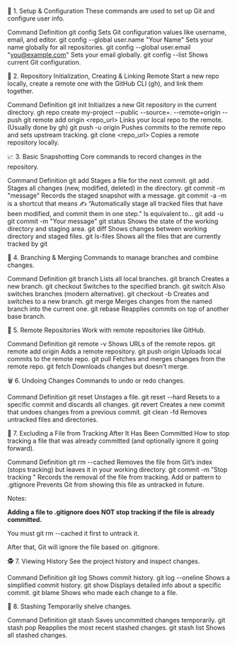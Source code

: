 🔧 1. Setup & Configuration
These commands are used to set up Git and configure user info.

Command	Definition
git config	Sets Git configuration values like username, email, and editor.
git config --global user.name "Your Name"	Sets your name globally for all repositories.
git config --global user.email "you@example.com"	Sets your email globally.
git config --list	Shows current Git configuration.

📂 2. Repository Initialization, Creating & Linking Remote
Start a new repo locally, create a remote one with the GitHub CLI (gh), and link them together.

Command	Definition
git init	Initializes a new Git repository in the current directory.
gh repo create my-project --public --source=. --remote=origin --push
git remote add origin <repo_url>	Links your local repo to the remote. (Usually done by gh)
git push -u origin <branch>	Pushes commits to the remote repo and sets upstream tracking.
git clone <repo_url>	Copies a remote repository locally.

📈 3. Basic Snapshotting
Core commands to record changes in the repository.

Command	Definition
git add <file>	Stages a file for the next commit.
git add .	Stages all changes (new, modified, deleted) in the directory.
git commit -m "message"	Records the staged snapshot with a message.
git commit -a -m is a shortcut that means ✍️ “Automatically stage all tracked files that have been modified, and commit them in one step.”
    Is equivalent to...
    git add -u
    git commit -m "Your message"
git status	Shows the state of the working directory and staging area.
git diff	Shows changes between working directory and staged files.
git ls-files  Shows all the files that are currently tracked by git

🧭 4. Branching & Merging
Commands to manage branches and combine changes.

Command	Definition
git branch	Lists all local branches.
git branch <name>	Creates a new branch.
git checkout <name>	Switches to the specified branch.
git switch <name>	Also switches branches (modern alternative).
git checkout -b <name>	Creates and switches to a new branch.
git merge <branch>	Merges changes from the named branch into the current one.
git rebase <branch>	Reapplies commits on top of another base branch.

🔄 5. Remote Repositories
Work with remote repositories like GitHub.

Command	Definition
git remote -v	Shows URLs of the remote repos.
git remote add origin <url>	Adds a remote repository.
git push origin <branch>	Uploads local commits to the remote repo.
git pull	Fetches and merges changes from the remote repo.
git fetch	Downloads changes but doesn't merge.

🗑️ 6. Undoing Changes
Commands to undo or redo changes.

Command	Definition
git reset <file>	Unstages a file.
git reset --hard <commit>	Resets to a specific commit and discards all changes.
git revert <commit>	Creates a new commit that undoes changes from a previous commit.
git clean -fd	Removes untracked files and directories.

🚫 7. Excluding a File from Tracking After It Has Been Committed
How to stop tracking a file that was already committed (and optionally ignore it going forward).

Command	Definition
git rm --cached <file>	Removes the file from Git’s index (stops tracking) but leaves it in your working directory.
git commit -m "Stop tracking <file>"	Records the removal of the file from tracking.
Add <file> or pattern to .gitignore	Prevents Git from showing this file as untracked in future.

Notes:

**Adding a file to .gitignore does NOT stop tracking if the file is already committed.**

You must git rm --cached it first to untrack it.

After that, Git will ignore the file based on .gitignore.

🕵️ 7. Viewing History
See the project history and inspect changes.

Command	Definition
git log	Shows commit history.
git log --oneline	Shows a simplified commit history.
git show <commit>	Displays detailed info about a specific commit.
git blame <file>	Shows who made each change to a file.

🧪 8. Stashing
Temporarily shelve changes.

Command	Definition
git stash	Saves uncommitted changes temporarily.
git stash pop	Reapplies the most recent stashed changes.
git stash list	Shows all stashed changes.



